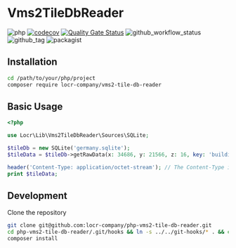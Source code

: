 # Vms2TileDbReader

![php](https://img.shields.io/badge/php-%3E%3D%208.1-8892BF.svg)
[![codecov](https://codecov.io/gh/locr-company/php-vms2-tile-db-reader/graph/badge.svg?token=920M72RYI9)](https://codecov.io/gh/locr-company/php-vms2-tile-db-reader)
[![Quality Gate Status](https://sonarcloud.io/api/project_badges/measure?project=locr-company_php-vms2-tile-db-reader&metric=alert_status)](https://sonarcloud.io/summary/new_code?id=locr-company_php-vms2-tile-db-reader)
![github_workflow_status](https://img.shields.io/github/actions/workflow/status/locr-company/php-vms2-tile-db-reader/php-8.1.yml)
![github_tag](https://img.shields.io/github/v/tag/locr-company/php-vms2-tile-db-reader)
![packagist](https://img.shields.io/packagist/v/locr-company/vms2-tile-db-reader)

## Installation

```bash
cd /path/to/your/php/project
composer require locr-company/vms2-tile-db-reader
```

## Basic Usage

```php
<?php

use Locr\Lib\Vms2TileDbReader\Sources\SQLite;

$tileDb = new SQLite('germany.sqlite');
$tileData = $tileDb->getRawData(x: 34686, y: 21566, z: 16, key: 'building', value: '*', type: 'Polygons');

header('Content-Type: application/octet-stream'); // The Content-Type is required for the Web-App.
print $tileData;
```

## Development

Clone the repository

```bash
git clone git@github.com:locr-company/php-vms2-tile-db-reader.git
cd php-vms2-tile-db-reader/.git/hooks && ln -s ../../git-hooks/* . && cd ../..
composer install
```